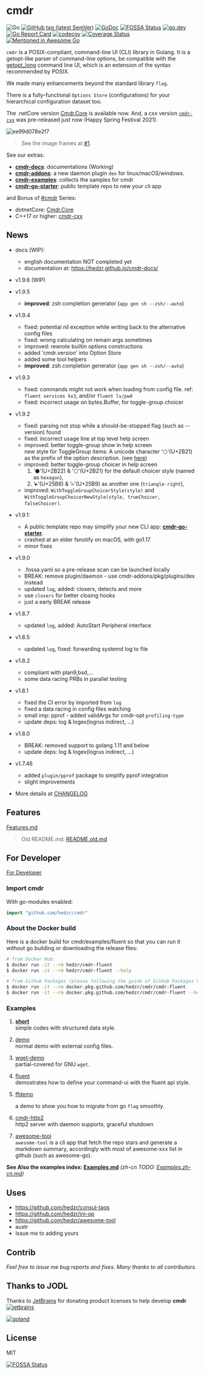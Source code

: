 # cmdr

<!-- [![Build Status](https://travis-ci.org/hedzr/cmdr.svg?branch=master)](https://travis-ci.org/hedzr/cmdr) -->
![Go](https://github.com/hedzr/cmdr/workflows/Go/badge.svg)
[![GitHub tag (latest SemVer)](https://img.shields.io/github/tag/hedzr/cmdr.svg?label=release)](https://github.com/hedzr/cmdr/releases)
[![GoDoc](https://img.shields.io/badge/godoc-reference-blue.svg?style=flat)](https://godoc.org/github.com/hedzr/cmdr) [![FOSSA Status](https://app.fossa.com/api/projects/git%2Bgithub.com%2Fhedzr%2Fcmdr.svg?type=shield)](https://app.fossa.com/projects/git%2Bgithub.com%2Fhedzr%2Fcmdr?ref=badge_shield)
[![go.dev](https://img.shields.io/badge/go.dev-reference-green)](https://pkg.go.dev/github.com/hedzr/cmdr)
[![Go Report Card](https://goreportcard.com/badge/github.com/hedzr/cmdr)](https://goreportcard.com/report/github.com/hedzr/cmdr)
[![codecov](https://codecov.io/gh/hedzr/cmdr/branch/master/graph/badge.svg)](https://codecov.io/gh/hedzr/cmdr)
[![Coverage Status](https://coveralls.io/repos/github/hedzr/cmdr/badge.svg?branch=master)](https://coveralls.io/github/hedzr/cmdr?branch=master)
[![Mentioned in Awesome Go](https://awesome.re/mentioned-badge.svg)](https://github.com/avelino/awesome-go#command-line)
<!-- https://gowalker.org/github.com/hedzr/cmdr -->

`cmdr` is a POSIX-compliant,  command-line UI (CLI) library in Golang.
It is a getopt-like parser of command-line options, 
be compatible with the [getopt_long](http://www.gnu.org/s/libc/manual/html_node/Argument-Syntax.html#Argument-Syntax) 
command line UI, which is an extension of the syntax recommended by POSIX.

We made many enhancements beyond the standard library `flag`.

There is a fully-functional `Options Store` (configurations) for your
hierarchical configuration dataset too.

The .netCore version [Cmdr.Core](https://github.com/hedzr/Cmdr.Core) is available now. And, a cxx version [`cmdr-cxx`](https://github.com/hedzr/cmdr-cxx) was pre-released just now (Happy Spring Festival 2021).

![ee99d078e2f7](https://user-images.githubusercontent.com/12786150/72876202-f49ee500-3d30-11ea-9de0-434bf8decf90.gif)
<!-- built by https://ezgif.com/ -->
> See the image frames at [#1](https://github.com/hedzr/cmdr/issues/1#issuecomment-567779978).



See our extras:

- [**cmdr-docs**](https://github.com/hedzr/cmdr-docs): documentations (Working)
- [**cmdr-addons**](https://github.com/hedzr/cmdr-addons): a new daemon plugin `dex` for linux/macOS/windows.
- [**cmdr-examples**](https://github.com/hedzr/cmdr-examples): collects the samples for cmdr
- [**cmdr-go-starter**](https://github.com/hedzr/cmdr-go-starter): public template repo to new your cli app

and Bonus of [#cmdr](https://github.com/topics/cmdr) Series:

- dotnetCore: [Cmdr.Core](https://github.com/hedzr/Cmdr.Core)
- C++17 or higher: [cmdr-cxx](https://github.com/hedzr/cmdr-cxx)


## News


- docs (WIP):
  - english documentation NOT completed yet
  - documentation at: https://hedzr.github.io/cmdr-docs/

- v1.9.6 (WIP)

- v1.9.5
  - **improved**: zsh completion generator (`app gen sh --zsh/--auto`)

- v1.9.4
  - fixed: potential nil exception while writing back to the alternative config files
  - fixed: wrong calculating on remain args sometimes
  - improved: rewrote builtin options constructions
  - added 'cmdr.version' into Option Store
  - added some tool helpers
  - **improved**: zsh completion generator (`app gen sh --zsh/--auto`)

- v1.9.3
  - fixed: commands might not work when loading from config file. ref: `fluent services kx3`, and/or `fluent ls/pwd`
  - fixed: incorrect usage on bytes.Buffer, for toggle-group choicer

- v1.9.2
  - fixed: parsing not stop while a should-be-stopped flag (such as --version) found
  - fixed: incorrect usage line at top level help screen
  - improved: better toggle-group show in help screen  
    new style for ToggleGroup items: A unicode character '⬡'(U+2B21) as the prefix of the option description. (see [here](https://github.com/hedzr/cmdr/issues/1#issuecomment-968247546))
  - improved: better toggle-group choicer in help screen  
    1. '⬢'(U+2B22) &amp; '⬡'(U+2B21) for the default choicer style (named as `hexagon`),
    1. '▸'(U+25B8) &amp; '▹'(U+25B9) as another one (`triangle-right`),
  - improved: `WithToggleGroupChoicerStyle(style)` and `WithToggleGroupChoicerNewStyle(style, trueChoicer, falseChoicer)`. 

- v1.9.1:
  - A public template repo may simplify your new CLI app: [**cmdr-go-starter**](https://github.com/hedzr/cmdr-go-starter).
  - crashed at an elder fsnotify on macOS, with go1.17
  - minor fixes

- v1.9.0
  - .fossa.yaml so a pre-release scan can be launched locally
  - BREAK: remove plugin/daemon - use cmdr-addons/pkg/plugins/dex instead
  - updated `log`, added: closers, detects and more
  - use `closers` for better closing hooks
  - just a early BREAK release

- v1.8.7
  - updated `log`, added: AutoStart Peripheral interface

- v1.8.5
  - updated `log`, fixed: forwarding systemd log to file

- v1.8.2
  - compliant with plan9,bsd,...
  - some data racing PRBs in parallel testing

- v1.8.1
  - fixed the CI error by imported from `log`
  - fixed a data racing in config files watching
  - small imp: pprof - added validArgs for cmdr-opt `profiling-type`
  - update deps: log & logex(logrus indirect, ...)

- v1.8.0
  - BREAK: removed support to golang 1.11 and below
  - update deps: log & logex(logrus indirect, ...)

- v1.7.46
  - added `plugin/pprof` package to simplify pprof integration
  - slight improvements

- More details at [CHANGELOG](./CHANGELOG)



## Features

[Features.md](old/Features.md)

> Old README.md: [README.old.md](old/README.old.md)


## For Developer

[For Developer](old/Developer.md)

### Import cmdr

With go-modules enabled:

```go
import "github.com/hedzr/cmdr"
```


### About the Docker build

Here is a docker build for cmdr/examples/fluent so that you can run it without go building or downloading the release files:

```bash
# from Docker Hub:
$ docker run -it --rm hedzr/cmdr-fluent
$ docker run -it --rm hedzr/cmdr-fluent --help

# from Github Packages (please following the guide of GitHub Packages Site):
$ docker run -it --rm docker.pkg.github.com/hedzr/cmdr/cmdr-fluent
$ docker run -it --rm docker.pkg.github.com/hedzr/cmdr/cmdr-fluent --help
```


### Examples

1. [**short**](./examples/short/README.md)  
   simple codes with structured data style.

2. [demo](./examples/demo/README.md)  
   normal demo with external config files.

3. [wget-demo](./examples/wget-demo/README.md)  
   partial-covered for GNU `wget`.

4. [fluent](./examples/fluent)  
   demostrates how to define your command-ui with the fluent api style.

5. [ffdemo](./examples/ffdemo)

   a demo to show you how to migrate from go `flag` smoothly.

6. [cmdr-http2](https://github.com/hedzr/cmdr-http2)  
   http2 server with daemon supports, graceful shutdown

7. [awesome-tool](https://github.com/hedzr/awesome-tool)  
   `awesome-tool` is a cli app that fetch the repo stars and generate a markdown summary, accordingly with most of awesome-xxx list in github (such as awesome-go).
   


**See Also the examples index: [Examples.md](old/Examples.md)** *(zh-cn TODO: [Examples.zh-cn.md](old/Examples.zh-cn.md))*




## Uses

- https://github.com/hedzr/consul-tags
- https://github.com/hedzr/ini-op
- https://github.com/hedzr/awesome-tool
- austr
- Issue me to adding yours



## Contrib

*Feel free to issue me bug reports and fixes. Many thanks to all contributors.*


## Thanks to JODL

Thanks to [JetBrains](https://www.jetbrains.com/?from=cmdr) for donating product licenses to help develop **cmdr** [![jetbrains](https://gist.githubusercontent.com/hedzr/447849cb44138885e75fe46f1e35b4a0/raw/bedfe6923510405ade4c034c5c5085487532dee4/jetbrains-variant-4.svg)](https://www.jetbrains.com/?from=hedzr/cmdr)

[![goland](https://gist.githubusercontent.com/hedzr/447849cb44138885e75fe46f1e35b4a0/raw/ca8ac2694906f5650d585263dbabfda52072f707/logo-goland.svg)](https://www.jetbrains.com/?from=hedzr/cmdr)


## License

MIT


[![FOSSA Status](https://app.fossa.com/api/projects/git%2Bgithub.com%2Fhedzr%2Fcmdr.svg?type=large)](https://app.fossa.com/projects/git%2Bgithub.com%2Fhedzr%2Fcmdr?ref=badge_large)
